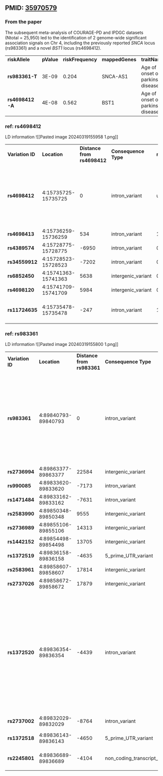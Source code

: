 ## PMID: [35970579](https://pubmed.ncbi.nlm.nih.gov/35970579)

### From the paper 
The subsequent meta-analysis of COURAGE-PD and IPDGC datasets (Ntotal = 25,950) led to the identification of 2 genome-wide significant association signals on Chr 4, including the previously reported _SNCA_ locus (rs983361) and a novel _BST1_ locus (rs4698412). 


|   |   |   |   |   |   |   |
|---|---|---|---|---|---|---|
|**riskAllele**|**pValue**|**riskFrequency**|**mappedGenes**|**traitName**|**efoTraits**|**locations**|
|**rs983361-T**|3E-09|0.204|SNCA-AS1|Age of onset of parkinson disease|age of onset of Parkinson disease|4:89840793|
|**rs4698412-A**|4E-08|0.562|BST1|Age of onset of parkinson disease|age of onset of Parkinson disease|4:15735725|

### ref: rs4698412

 LD information 
![[Pasted image 20240319155958 1.png]]

|                  |                     |                             |                      |           |           |                                                                                                                                                                |
| ---------------- | ------------------- | --------------------------- | -------------------- | --------- | --------- | -------------------------------------------------------------------------------------------------------------------------------------------------------------- |
| **Variation ID** | **Location**        | **Distance from rs4698412** | **Consequence Type** | **r2**    | **D'**    | **Phenotypes**                                                                                                                                                 |
| **rs4698412**    | 4:15735725-15735725 | 0                           | intron_variant       | undefined | undefined | Age of onset of parkinson disease;Parkinson's disease;Parkinson's disease;Parkinson's disease or first degree relation to individual with Parkinson's disease; |
| **rs4698413**    | 4:15736259-15736259 | 534                         | intron_variant       | 1.000000  | 1.000000  |                                                                                                                                                                |
| **rs4389574**    | 4:15728775-15728775 | -6950                       | intron_variant       | 0.935353  | 1.000000  |                                                                                                                                                                |
| **rs34559912**   | 4:15728523-15728523 | -7202                       | intron_variant       | 0.935353  | 1.000000  |                                                                                                                                                                |
| **rs6852450**    | 4:15741363-15741363 | 5638                        | intergenic_variant   | 0.828735  | 0.951884  |                                                                                                                                                                |
| **rs4698120**    | 4:15741709-15741709 | 5984                        | intergenic_variant   | 0.828735  | 0.951884  |                                                                                                                                                                |
| **rs11724635**   | 4:15735478-15735478 | -247                        | intron_variant       | 1.000000  | 1.000000  | Parkinson's disease;Parkinson's disease;Parkinson's disease                                                                                                    |


### ref: rs983361
LD information 
![[Pasted image 20240319155800 1.png]]

|                  |                     |                            |                                    |           |           |                                                                                                                                                                                                                                                                                                                                                                                                                       |
| ---------------- | ------------------- | -------------------------- | ---------------------------------- | --------- | --------- | --------------------------------------------------------------------------------------------------------------------------------------------------------------------------------------------------------------------------------------------------------------------------------------------------------------------------------------------------------------------------------------------------------------------- |
| **Variation ID** | **Location**        | **Distance from rs983361** | **Consequence Type**               | **r2**    | **D'**    | **Phenotypes**                                                                                                                                                                                                                                                                                                                                                                                                        |
| **rs983361**     | 4:89840793-89840793 | 0                          | intron_variant                     | undefined | undefined | Age of onset of parkinson disease;Neuroticism conditioned on cognitive performance multi-trait conditioning and joint analysis;Neuroticism conditioned on highest math class multi-trait conditioning and joint analysis;Parkinson's disease;Parkinson's disease (age of onset);Serum levels of protein SNCA;                                                                                                         |
| **rs2736994**    | 4:89863377-89863377 | 22584                      | intergenic_variant                 | 0.913332  | 0.999999  |                                                                                                                                                                                                                                                                                                                                                                                                                       |
| **rs990085**     | 4:89833620-89833620 | -7173                      | intron_variant                     | 0.803394  | 1.000000  |                                                                                                                                                                                                                                                                                                                                                                                                                       |
| **rs1471484**    | 4:89833162-89833162 | -7631                      | intron_variant                     | 0.803394  | 1.000000  |                                                                                                                                                                                                                                                                                                                                                                                                                       |
| **rs2583990**    | 4:89850348-89850348 | 9555                       | intergenic_variant                 | 1.000000  | 1.000000  |                                                                                                                                                                                                                                                                                                                                                                                                                       |
| **rs2736989**    | 4:89855106-89855106 | 14313                      | intergenic_variant                 | 1.000000  | 1.000000  |                                                                                                                                                                                                                                                                                                                                                                                                                       |
| **rs1442152**    | 4:89854498-89854498 | 13705                      | intergenic_variant                 | 1.000000  | 1.000000  |                                                                                                                                                                                                                                                                                                                                                                                                                       |
| **rs1372519**    | 4:89836158-89836158 | -4635                      | 5_prime_UTR_variant                | 0.913332  | 0.999999  |                                                                                                                                                                                                                                                                                                                                                                                                                       |
| **rs2583961**    | 4:89858607-89858607 | 17814                      | intergenic_variant                 | 1.000000  | 1.000000  |                                                                                                                                                                                                                                                                                                                                                                                                                       |
| **rs2737026**    | 4:89858672-89858672 | 17879                      | intergenic_variant                 | 1.000000  | 1.000000  |                                                                                                                                                                                                                                                                                                                                                                                                                       |
| **rs1372520**    | 4:89836354-89836354 | -4439                      | intron_variant                     | 0.941806  | 1.000000  | Neuroticism;Neuroticism conditioned on average household income before tax multi-trait conditioning and joint analysis;Neuroticism conditioned on educational attainment multi-trait conditioning and joint analysis;Neuroticism conditioned on self-rated math ability multi-trait conditioning and joint analysis;Neuroticism conditioned on Townsend deprivation index multi-trait conditioning and joint analysis |
| **rs2737002**    | 4:89832029-89832029 | -8764                      | intron_variant                     | 0.803394  | 1.000000  | Blood protein levels                                                                                                                                                                                                                                                                                                                                                                                                  |
| **rs1372518**    | 4:89836143-89836143 | -4650                      | 5_prime_UTR_variant                | 0.913332  | 0.999999  | Blood protein levels;Parkinson disease MTAG                                                                                                                                                                                                                                                                                                                                                                           |
| **rs2245801**    | 4:89836689-89836689 | -4104                      | non_coding_transcript_exon_variant | 0.857590  | 1.000000  | Alpha-synuclein levels SNCA.8458.111.3;Serum levels of protein SNCA                                                                                                                                                                                                                                                                                                                                                   |
|                  |                     |                            |                                    |           |           |                                                                                                                                                                                                                                                                                                                                                                                                                       |
